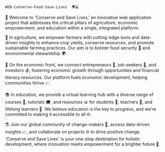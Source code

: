                                                                        WEB-Conserve-Food-Save-Lives  🌍💻


🌱 Welcome to 'Conserve and Save Lives,' an innovative web application project that addresses the critical pillars of agriculture, economic empowerment, and education within a single, integrated platform.

🚜 In agriculture, we empower farmers with cutting-edge tools and data-driven insights to enhance crop yields, conserve resources, and promote sustainable farming practices. Our aim is to bolster food security 🍏 and environmental stewardship 🌍.

💼 On the economic front, we connect entrepreneurs 💼, job-seekers 🌟, and investors 💰, fostering economic growth through opportunities and financial literacy resources. Our platform fuels economic development, helping communities thrive 📈.

📚 In education, we provide a virtual learning hub with a diverse range of courses 📖, tutorials 🎓, and resources 📊 for students 🎒, teachers 🍎, and lifelong learners 🌟. We believe education is the key to progress, and we're committed to making it accessible to all 🌐.

🌎 Join our global community of change-makers 🤝, access data-driven insights 📈, and collaborate on projects 🌐 to drive positive change. 'Conserve and Save Lives' is your one-stop destination for holistic development, where innovation meets empowerment for a brighter future 🌟.
                                                               
